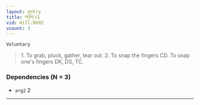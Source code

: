 ```yaml
---
layout: entry
title: གཏོག་√1
vid: Hill:0692
vcount: 3
---
```

`Voluntary` 
> 1\.
 To grab, pluck, gather, tear out\.
 2\.
 To snap the fingers CD\.
 To snap one's fingers DK, DS, TC\.

### Dependencies (N = 3)
* `arg2` 2

---

